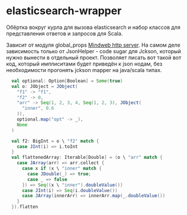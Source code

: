 # elasticsearch-wrapper

Обёртка вокруг курла для вызова elasticsearch и набор классов для представления ответов и запросов для Scala.

Зависит от модуля global_props [Mindweb http server](https://github.com/akup/mindweb-http-server).
На самом деле зависимость только от JsonHelper - code sugar для Jckson, который нужно вынести в отдельный проект.
Позволяет писать вот такой вот код, который имплиситами будет приведён к json нодам, без необходимости прогонять jckson mapper на java/scala типах.
```scala
  val optional: Option[Boolean] = Some(true)
  val o: JObject = JObject(
    "f1" -> "f1",
    "f2" -> 0,
    "arr" -> Seq(1, 2, 3, 4, Seq(1, 2, 3), JObject(
      "inner", 0.6
    )),
    optional.map("opt" -> _),
    None
  )

  val f2: BigInt = o \ "f2" match {
    case JInt(i) => i.toInt
  }
  val flattenedArray: Iterable[Double] = (o \ "arr" match {
    case JArray(arr) => arr.collect {
      case x if (x \ "inner" match {
        case JDouble(_) => true;
        case _ => false
      }) => Seq((x \ "inner").doubleValue())
      case JInt(i) => Seq(i.doubleValue())
      case JArray(innerArr) => innerArr.map(_.doubleValue())
    }
  }).flatten
```
